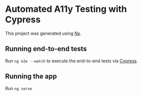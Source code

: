 # Automated A11y Testing with Cypress

This project was generated using [Nx](https://nx.dev).

## Running end-to-end tests

Run `ng e2e --watch` to execute the end-to-end tests via [Cypress](https://www.cypress.io).

## Running the app

Run `ng serve`
